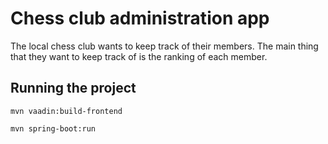 # Chess club administration app
The local chess club wants to keep track of their members. The main thing that they want to
keep track of is the ranking of each member.

## Running the project


`mvn vaadin:build-frontend`

`mvn spring-boot:run`
